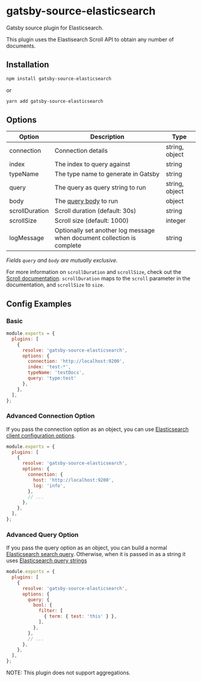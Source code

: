 # gatsby-source-elasticsearch

Gatsby source plugin for Elasticsearch.

This plugin uses the Elastisearch Scroll API to obtain any number of documents.

## Installation

```sh
npm install gatsby-source-elasticsearch
```

or

```sh
yarn add gatsby-source-elasticsearch
```

## Options

| Option | Description | Type |
| --- | --- | --- |
| connection | Connection details | string, object |
| index | The index to query against | string |
| typeName | The type name to generate in Gatsby | string |
| query | The query as query string to run | string, object |
| body | The [query body](https://www.elastic.co/guide/en/elasticsearch/reference/current/search-request-body.html) to run | object |
| scrollDuration | Scroll duration (default: 30s) | string |
| scrollSize | Scroll size (default: 1000) | integer |
| logMessage | Optionally set another log message when document collection is complete | string |

*Fields `query` and `body` are mutually exclusive.*

For more information on `scrollDuration` and `scrollSize`, check out the [Scroll documentation](https://www.elastic.co/guide/en/elasticsearch/reference/current/search-request-scroll.html). `scrollDuration` maps to the `scroll` parameter in the documentation, and `scrollSize` to `size`.

## Config Examples

### Basic

```js
module.exports = {
  plugins: [
    {
      resolve: 'gatsby-source-elasticsearch',
      options: {
        connection: 'http://localhost:9200',
        index: 'test-*',
        typeName: 'testDocs',
        query: 'type:test'
      },
    },
  ],
};
```

### Advanced Connection Option

If you pass the connection option as an object, you can use [Elasticsearch client configuration options](https://www.elastic.co/guide/en/elasticsearch/client/javascript-api/current/configuration.html).

```js
module.exports = {
  plugins: [
    {
      resolve: 'gatsby-source-elasticsearch',
      options: {
        connection: {
          host: 'http://localhost:9200',
          log: 'info',
        },
        // ...
      },
    },
  ],
};
```

### Advanced Query Option

If you pass the query option as an object, you can build a normal [Elasticsearch search query](https://www.elastic.co/guide/en/elasticsearch/client/javascript-api/current/api-reference.html#api-search). Otherwise, when it is passed in as a string it uses [Elasticsearch query strings](https://www.elastic.co/guide/en/elasticsearch/reference/current/search-uri-request.html)

```js
module.exports = {
  plugins: [
    {
      resolve: 'gatsby-source-elasticsearch',
      options: {
        query: {
          bool: {
            filter: [
              { term: { test: 'this' } },
            ],
          },
        },
        // ...
      },
    },
  ],
};
```

NOTE: This plugin does not support aggregations.
